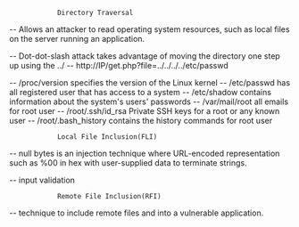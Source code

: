				Directory Traversal
-- Allows an attacker to read operating system resources, such as local files on the server running an application.

-- Dot-dot-slash attack takes advantage of moving the directory one step up using the ../
-- http://IP/get.php?file=../../../../etc/passwd

-- /proc/version 	      specifies the version of the Linux kernel
-- /etc/passwd 		      has all registered user that has access to a system
-- /etc/shadow		      contains information about the system's users' passwords
-- /var/mail/root	 	all emails for root user
-- /root/.ssh/id_rsa	      Private SSH keys for a root or any known user
-- /root/.bash_history	    contains the history commands for root user

				Local File Inclusion(FLI)
-- null bytes is an injection technique where URL-encoded representation such as %00 in hex with user-supplied data to terminate strings.

-- input validation


				Remote File Inclusion(RFI)
-- technique to include remote files and into a vulnerable application.